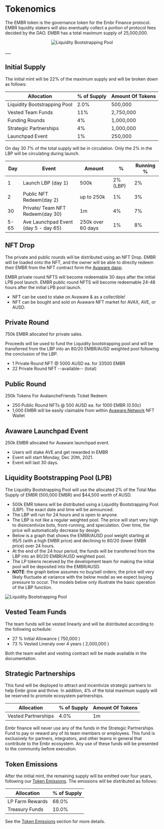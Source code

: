 # Tokenomics

The EMBR token is the governance token for the Embr Finance protocol. EMBR liquidity stakers will also eventually collect a portion of protocol fees decided by the DAO. EMBR has a total maximum supply of 25,000,000.

<center>

![Liquidity Bootstrapping Pool](/images/EmbrPie3.png)

</center>
___

## Initial Supply 

The initial mint will be 22% of the maximum supply and will be broken down as follows:

<center>

| Allocation        | % of Supply                          |  Amount Of Tokens |
| ----------------- | ------------------------------------ | ----------------- |
| Liquidity Bootstrapping Pool |  2.0%  | 500,000 |
| Vested Team Funds       | 11% | 2,750,000 |
| Funding Rounds          | 4%  | 1,000,000 |
| Strategic Partnerships   | 4%    | 1,000,000 |
| Launchpad Event         | 1%  | 250,000 |

</center>

On day 30 7% of the total supply will be in circulation. Only the 2% in the LBP will be circulating during launch.

| Day |     Event                              | Amount               |  %        | Running % |
| --- | ---------------------------------------|----------------------|-----------| --------- |
|  1  | Launch LBP (day 1)                     |  500k                | 2% (LBP)  |   2%      |
|  2  | Public NFT Redeem(day 2)               | up to 250k           | 1%        |   3%      |
|  30 | Private/ Team NFT Redeem(day 30)       | 1m                   | 4%        |   7%      |
|  5-65 | Ave Launchpad Event (day 5 - day 65) | 250k over 60 days    | 1%        |   8%      |


## NFT Drop

The private and public rounds will be distributed using an NFT Drop. EMBR will be loaded onto the NFT, and the owner will be able to directly redeem their EMBR from the NFT contract form the [Avaware dapp](https://avaware.network/). 

EMBR private round NFTS will become redeemable 30 days after the initial LPB pool launch. 
EMBR public round NFTS will become redeemable 24-48 hours after the initial LPB pool launch.

* NFT can be used to stake on Avaware & as a collectible!
* NFT can be bought and sold on Avaware NFT market for AVAX, AVE, or AUSD.

## Private Round  

750k EMBR allocated for private sales. 

Proceeds will be used to fund the Liquidity bootstrapping pool and will be transferred from the LBP into an 80/20 EMBR/AUSD weighted pool following the conclusion of the LBP. 

* 1 Private Round NFT @ 5000 AUSD ea. for 33500 EMBR
* 22 Private Round NFT --available-- (total)

## Public Round

250k Tokens For AvalancheFriends Ticket Redeem

* 250 Public Round NFTs @ 500 AUSD ea. for 1000 EMBR (0.50c) 
* 1,000 EMBR will be easily claimable from within [Avaware.Network](https://avaware.network/) NFT Wallet

## Avaware Launchpad Event 

250k EMBR allocated for Avaware launchpad event. 

* Users will stake AVE and get rewarded in EMBR
* Event will start Monday, Dec 20th, 2021.
* Event will last 30 days.

## Liquidity Bootstrapping Pool (LPB)

The Liquidity Bootstrapping Pool will use the allocated 2% of the Total Max Supply of EMBR (500,000 EMBR) and $44,500 worth of AUSD.

* 500k EMR tokens will be distributed using a Liquidity Bootstrapping Pool (LBP). The exact date and time will be announced.
* The LBP will run for 24 hours and is open to anyone.
* The LBP is not like a regular weighted pool. The price will start very high to disincentivize bots, front-running, and speculation. Over time, the price will automatically decrease by design.
* Below is a graph that shows the EMBR/AUSD pool weight starting at 95/5 (with a high EMBR price) and declining to 80/20 (lower EMBR price) over 24 hours.
* At the end of the 24 hour period, the funds will be transferred from the LBP into an 80/20 EMBR/AUSD weighted pool.
* The LP tokens received by the development team for making the initial pool will be deposited into the EMBR/AUSD.
* **NOTE**: the graph below assumes no buy/sell orders; the price will very likely fluctuate at variance with the below model as we expect buying pressure to occur. The models below only illustrate the basic operation of the LBP function.

![Liquidity Bootstrapping Pool](/images/lbp-spreadsheet.png)

## Vested Team Funds

The team funds will be vested linearly and will be  distributed according to the following schedule:

* 27 % Initial Allowance  ( 750,000 )
* 73 % Vested Lineraly over 4 years ( 2,000,000 )

Both the team wallet and vesting contract will be made available in the documentation.

## Strategic Partnerships

This fund will be deployed to attract and incentivize strategic partners to help Embr grow and thrive. In addition, 4% of the total maximum supply will be reserved to promote ecosystem partnerships. 

| Allocation        | % of Supply                          |  Amount Of Tokens |
| ----------------- | ------------------------------------ |  ---------------- |
| Vested Partnerships |  4.0%  | 1m |

Embr finance will never use any of the funds in the Strategic Partnerships Fund to pay or reward any of its team members or employees. This fund is exclusively for partners, integrators, and other teams in general that contribute to the Embr ecosystem. Any use of these funds will be presented to the community before execution.

## Token Emissions

After the initial mint, the remaining supply will be emitted over four years, following our [Token Emissions](/embr/token-emissions/). The emissions will be distributed as follows:

| Allocation        | % of Supply                          | 
| ----------------- | ------------------------------------ | 
| LP Farm Rewards |  68.0%  |
| Treasury Funds | 10.0% |

See the [Token Emissions](/embr/token-emissions/) section for more details.
